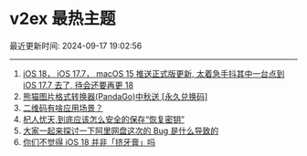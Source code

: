 # v2ex 最热主题

最近更新时间: 2024-09-17 19:02:56

--- 
1. [iOS 18， iOS 17.7， macOS 15 推送正式版更新, 太着急手抖其中一台点到 iOS 17.7 去了, 待会还要再更 18](https://www.v2ex.com/t/1073397) 
2. [熊猫图片格式转换器(PandaGo)中秋送 [永久兑换码]](https://www.v2ex.com/t/1073426) 
3. [二维码有啥应用场景？](https://www.v2ex.com/t/1073415) 
4. [杞人忧天,到底应该怎么安全的保存“恢复密钥”](https://www.v2ex.com/t/1073421) 
5. [大家一起来探讨一下阿里网盘这次的 Bug 是什么导致的](https://www.v2ex.com/t/1073418) 
6. [你们不觉得 iOS 18 并非「挤牙膏」吗](https://www.v2ex.com/t/1073437) 
